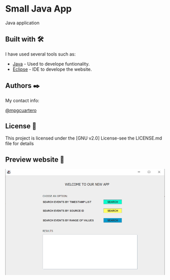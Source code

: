 # Small Java App
Java application

## Built with 🛠️

I have used several tools such as:

* [Java](https://www.oracle.com/es/) - Used to develope funtionality.
* [Eclipse](https://www.eclipse.org/) - IDE to develope the website.


## Authors ✒️

My contact info:

[@mpgcuartero](https://www.linkedin.com/in/mpgcuartero/)


## License 📄
This project is licensed under the [GNU v2.0] License-see the LICENSE.md file for details



## Preview website 🎁

![Interface application](/javaapp.png)

